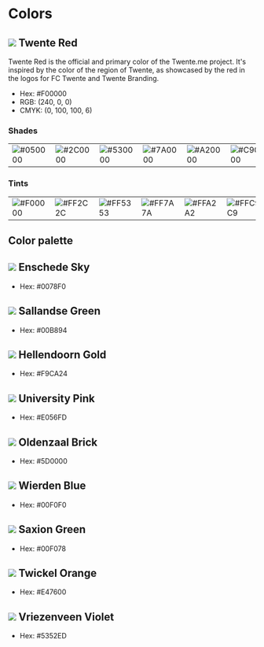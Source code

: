 # Colors

## ![](https://raw.githubusercontent.com/TwenteMe/branding/master/examples/colors/twente-red.svg?sanitize=true) Twente Red

Twente Red is the official and primary color of the Twente.me project. It's inspired by the color of the region of Twente, as showcased by the red in the logos for FC Twente and Twente Branding.

- Hex: #F00000
- RGB: (240, 0, 0)
- CMYK: (0, 100, 100, 6)

### Shades

<table>
  <tbody>
    <tr>
      <td><img alt="#050000" src="http://www.singlecolorimage.com/get/050000/100x100"></td>
      <td><img alt="#2C0000" src="http://www.singlecolorimage.com/get/2c0000/100x100"></td>
      <td><img alt="#530000" src="http://www.singlecolorimage.com/get/530000/100x100"></td>
      <td><img alt="#7A0000" src="http://www.singlecolorimage.com/get/7a0000/100x100"></td>
      <td><img alt="#A20000" src="http://www.singlecolorimage.com/get/a20000/100x100"></td>
      <td><img alt="#C90000" src="http://www.singlecolorimage.com/get/c90000/100x100"></td>
      <td><img alt="#F00000" src="http://www.singlecolorimage.com/get/f00000/100x100"></td>
    </tr>
  </tbody>
</table>

### Tints

<table>
  <tbody>
    <tr>
      <td><img alt="#F00000" src="http://www.singlecolorimage.com/get/f00000/100x100"></td>
      <td><img alt="#FF2C2C" src="http://www.singlecolorimage.com/get/ff2c2c/100x100"></td>
      <td><img alt="#FF5353" src="http://www.singlecolorimage.com/get/ff5353/100x100"></td>
      <td><img alt="#FF7A7A" src="http://www.singlecolorimage.com/get/ff7a7a/100x100"></td>
      <td><img alt="#FFA2A2" src="http://www.singlecolorimage.com/get/ffa2a2/100x100"></td>
      <td><img alt="#FFC9C9" src="http://www.singlecolorimage.com/get/ffc9c9/100x100"></td>
      <td><img alt="#FFF0F0" src="http://www.singlecolorimage.com/get/fff0f0/100x100"></td>
    </tr>
  </tbody>
</table>

## Color palette

## ![](https://raw.githubusercontent.com/TwenteMe/branding/master/examples/colors/enschede-sky.svg?sanitize=true) Enschede Sky

- Hex: #0078F0

## ![](https://raw.githubusercontent.com/TwenteMe/branding/master/examples/colors/sallandse-green.svg?sanitize=true) Sallandse Green

- Hex: #00B894

## ![](https://raw.githubusercontent.com/TwenteMe/branding/master/examples/colors/hellendoorn-gold.svg?sanitize=true) Hellendoorn Gold

- Hex: #F9CA24

## ![](https://raw.githubusercontent.com/TwenteMe/branding/master/examples/colors/university-pink.svg?sanitize=true) University Pink

- Hex: #E056FD

## ![](https://raw.githubusercontent.com/TwenteMe/branding/master/examples/colors/oldenzaal-brick.svg?sanitize=true) Oldenzaal Brick

- Hex: #5D0000

## ![](https://raw.githubusercontent.com/TwenteMe/branding/master/examples/colors/wierden-blue.svg?sanitize=true) Wierden Blue

- Hex: #00F0F0

## ![](https://raw.githubusercontent.com/TwenteMe/branding/master/examples/colors/saxion-green.svg?sanitize=true) Saxion Green

- Hex: #00F078

## ![](https://raw.githubusercontent.com/TwenteMe/branding/master/examples/colors/twickel-orange.svg?sanitize=true) Twickel Orange

- Hex: #E47600

## ![](https://raw.githubusercontent.com/TwenteMe/branding/master/examples/colors/vriezenveen-violet.svg?sanitize=true) Vriezenveen Violet

- Hex: #5352ED
